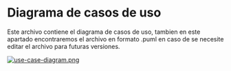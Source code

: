 # Diagrama de casos de uso

Este archivo contiene el diagrama de casos de uso, tambien en este apartado encontraremos el archivo en formato .puml 
en caso de se necesite editar el archivo para futuras versiones.

[![use-case-diagram.png](https://i.postimg.cc/Vvysr1k3/use-case-diagram.png)](https://postimg.cc/1nH12k6H)
